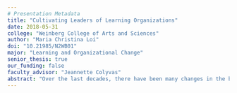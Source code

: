 ```yaml
---
# Presentation Metadata
title: "Cultivating Leaders of Learning Organizations"
date: 2018-05-31
college: "Weinberg College of Arts and Sciences"
author: "Maria Christina Loi"
doi: "10.21985/N2WB01"
major: "Learning and Organizational Change"
senior_thesis: true
our_funding: false
faculty_advisor: "Jeannette Colyvas"
abstract: "Over the last decades, there have been many changes in the business world that are associated with 52 percent of Fortune 500 companies either going bankrupt, being acquired by other companies, or ceasing to exist. One critical change is the transformation of the economy into a knowledge-based economy, where information and learning are key drivers of economic growth and productivity. In order to survive and thrive in this new business world order, many argue that organizations need to shift their focus to learning-related assets, eventually transforming into learning organizations. The purpose of this study is to explore how the concept of the learning organization is operationalized in practical terms in order to facilitate creating and nurturing it. While specific systems and processes are essential for its creation, the core of an organization is its people. My study examines the personal qualities that leaders of learning organizations should possess, and the techniques through which these qualities can be developed, through interviews with experts in the field, practicing the values of learning organizations in either academic or business contexts. The findings of this study suggest that curiosity, collaboration, self-awareness, and flexibility are the most essential qualities for leaders of learning organizations. These qualities can be developed through a variety of techniques involving asking questions, self-reflection, sharing information or engaging in conversation, stepping outside of one’s comfort zone, and practicing mindfulness."
---
```

